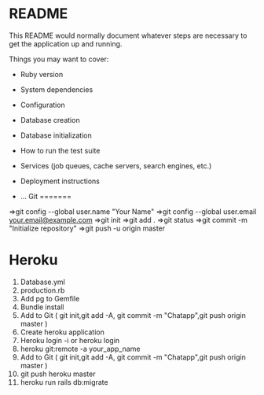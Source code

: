 # README

This README would normally document whatever steps are necessary to get the
application up and running.

Things you may want to cover:

* Ruby version

* System dependencies

* Configuration

* Database creation

* Database initialization

* How to run the test suite

* Services (job queues, cache servers, search engines, etc.)

* Deployment instructions

* ...
 Git
=======

=>git config --global user.name "Your Name"
=>git config --global user.email your.email@example.com
=>git init
=>git add .
=>git status
=>git commit -m "Initialize repository"
=>git push -u origin master

Heroku
=======

1. Database.yml
2. production.rb
3. Add pg to Gemfile
4. Bundle install
5. Add to Git ( git init,git add -A, git commit -m "Chatapp",git push origin master )
6. Create heroku application
7. Heroku login -i or heroku login
8. heroku git:remote -a your_app_name
9. Add to Git ( git init,git add -A, git commit -m "Chatapp",git push origin master )
10. git push heroku master
11. heroku run rails db:migrate



